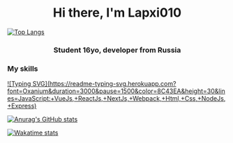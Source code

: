 <h1 align="center">Hi there, I'm Lapxi010</h1>

[![Top Langs](https://github-readme-stats.vercel.app/api/top-langs/?username=Lapxi010)](https://github.com/anuraghazra/github-readme-stats)

<h3 align="center">
    Student 16yo, developer from Russia
</h3> 

### **My skills**
[![Typing SVG](https://readme-typing-svg.herokuapp.com?font=Oxanium&duration=3000&pause=1500&color=8C43EA&height=30&lines=JavaScript:+VueJs,+ReactJs,+NextJs,+Webpack,+Html,+Css,+NodeJs, +Express)](https://git.io/typing-svg)

[![Anurag's GitHub stats](https://github-readme-stats.vercel.app/api?username=Lapxi010&hide_title=true&count_private=true&show_icons=true&title_color=8C43EA&icon_color=BE57EA&bg_color=30,191919,341b56&text_color=B1B1B1&border_radius=10&hide_border=true)](https://github.com/anuraghazra/github-readme-stats)

[![Wakatime stats](https://github-readme-stats.vercel.app/api/top-langs/?username=Lapxi010&hide_title=true&show_icons=true&title_color=8C43EA&icon_color=BE57EA&bg_color=30,191919,341b56&text_color=B1B1B1&border_radius=10&hide_border=true)](https://github.com/anuraghazra/github-readme-stats)
